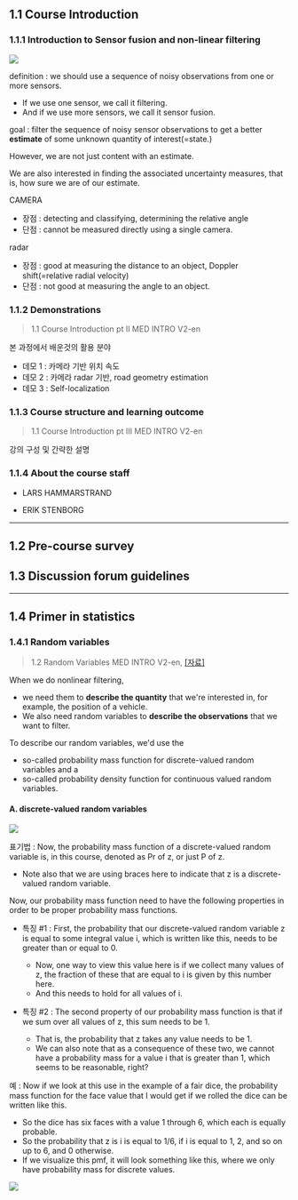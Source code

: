 ## 1.1 Course Introduction 

### 1.1.1 Introduction to Sensor fusion and non-linear filtering

![](https://i.imgur.com/BhzKURp.png)

definition : we should use a sequence of noisy observations from one or more sensors.
- If we use one sensor, we call it filtering.
- And if we use more sensors, we call it sensor fusion.

goal : filter the sequence of noisy sensor observations to get a better **estimate** of some unknown quantity of interest(=state.)

However, we are not just content with an estimate.

We are also interested in finding the associated uncertainty measures, that is, how sure we are of our estimate.

CAMERA 
- 장점 : detecting and classifying, determining the relative angle
- 단점 : cannot be measured directly using a single camera.

radar
- 장점 : good at measuring the distance to an object, Doppler shift(=relative radial velocity)
- 단점 : not good at measuring the angle to an object.



### 1.1.2 Demonstrations

> 1.1 Course Introduction pt II MED INTRO V2-en

본 과정에서 배운것의 활용 분야 

- 데모 1 : 카메라 기반 위치 속도 
- 데모 2 : 카메라 radar 기반, road geometry estimation 
- 데모 3 : Self-localization 


### 1.1.3 Course structure and learning outcome

> 1.1 Course Introduction pt III MED INTRO V2-en

강의 구성 및 간략한 설명 

### 1.1.4 About the course staff


- LARS HAMMARSTRAND

- ERIK STENBORG

---

## 1.2 Pre-course survey  


## 1.3 Discussion forum guidelines  

---

## 1.4 Primer in statistics  

###  1.4.1 Random variables

> 1.2 Random Variables MED INTRO V2-en, [[자료]]()


When we do nonlinear filtering, 
- we need them to **describe the quantity** that we're interested in, for example, the position of a vehicle.
- We also need random variables to **describe the observations** that we want to filter.

To describe our random variables, we'd use the 
- so-called probability mass function for discrete-valued random variables and a 
- so-called probability density function for continuous valued random variables.


#### A. discrete-valued random variables

![](https://i.imgur.com/xNejMqE.png)

표기법 : Now, the probability mass function of a discrete-valued random variable is, in this course, denoted as Pr of z, or just P of z.
- Note also that we are using braces here to indicate that z is a discrete-valued random variable.

Now, our probability mass function need to have the following properties in order to be proper probability mass functions.

- 특징 #1 : First, the probability that our discrete-valued random variable z is equal to some integral value i, which is written like this, needs
to be greater than or equal to 0.
    - Now, one way to view this value here is if we collect many values of z, the fraction of these that are equal to i is given by this number here.
    - And this needs to hold for all values of i.

- 특징 #2 : The second property of our probability mass function is that if we sum over all values of z, this sum needs to be 1.
    - That is, the probability that z takes any value needs to be 1.
    - We can also note that as a consequence of these two, we cannot have a probability mass for a value i that is greater than 1, which seems to be reasonable, right?

예 : Now if we look at this use in the example of a fair dice, the probability mass function for the face value that I would get if we rolled the dice can
be written like this.
- So the dice has six faces with a value 1 through 6, which each is equally probable. 
- So the probability that z is i is equal to 1/6, if i is equal to 1, 2, and so on up to 6, and 0 otherwise.
- If we visualize this pmf, it will look something like this, where we only have probability mass for discrete values.


![](https://i.imgur.com/6iENBYV.png)




